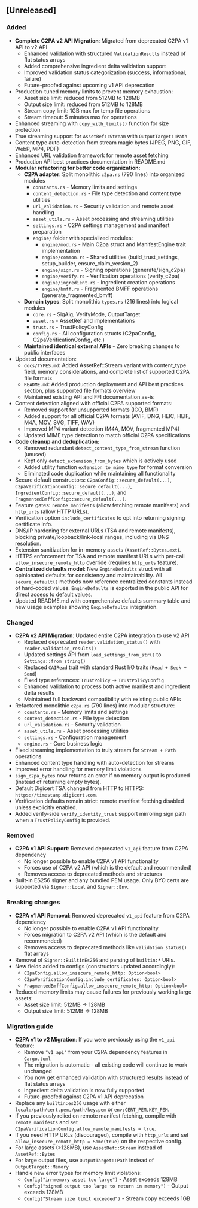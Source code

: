 ## [Unreleased]

### Added
- **Complete C2PA v2 API Migration**: Migrated from deprecated C2PA v1 API to v2 API
  - Enhanced validation with structured `ValidationResults` instead of flat status arrays
  - Added comprehensive ingredient delta validation support
  - Improved validation status categorization (success, informational, failure)
  - Future-proofed against upcoming v1 API deprecation
- Production-tuned memory limits to prevent memory exhaustion:
  - Asset size limit: reduced from 512MB to 128MB
  - Output size limit: reduced from 512MB to 128MB
  - Stream copy limit: 1GB max for temp file operations
  - Stream timeout: 5 minutes max for operations
- Enhanced streaming with `copy_with_limits()` function for size protection
- True streaming support for `AssetRef::Stream` with `OutputTarget::Path`
- Content type auto-detection from stream magic bytes (JPEG, PNG, GIF, WebP, MP4, PDF)
- Enhanced URL validation framework for remote asset fetching
- Production API best practices documentation in README.md
- **Modular refactoring for better code organization:**
  - **C2PA adapter**: Split monolithic `c2pa.rs` (790 lines) into organized modules
    - `constants.rs` - Memory limits and settings
    - `content_detection.rs` - File type detection and content type utilities
    - `url_validation.rs` - Security validation and remote asset handling
    - `asset_utils.rs` - Asset processing and streaming utilities
    - `settings.rs` - C2PA settings management and manifest preparation
    - `engine/` folder with specialized modules:
      - `engine/mod.rs` - Main C2pa struct and ManifestEngine trait implementation
      - `engine/common.rs` - Shared utilities (build_trust_settings, setup_builder, ensure_claim_version_2)
      - `engine/sign.rs` - Signing operations (generate/sign_c2pa)
      - `engine/verify.rs` - Verification operations (verify_c2pa)
      - `engine/ingredient.rs` - Ingredient creation operations
      - `engine/bmff.rs` - Fragmented BMFF operations (generate_fragmented_bmff)
  - **Domain types**: Split monolithic `types.rs` (216 lines) into logical modules
    - `core.rs` - SigAlg, VerifyMode, OutputTarget
    - `asset.rs` - AssetRef and implementations
    - `trust.rs` - TrustPolicyConfig
    - `config.rs` - All configuration structs (C2paConfig, C2paVerificationConfig, etc.)
  - **Maintained identical external APIs** - Zero breaking changes to public interfaces
- Updated documentation:
  - `docs/TYPES.md`: Added AssetRef::Stream variant with content_type field, memory considerations, and complete list of supported C2PA file formats
  - `README.md`: Added production deployment and API best practices section, plus supported file formats overview
  - Maintained existing API and FFI documentation as-is
- Content detection aligned with official C2PA supported formats:
  - Removed support for unsupported formats (ICO, BMP)
  - Added support for all official C2PA formats (AVIF, DNG, HEIC, HEIF, M4A, MOV, SVG, TIFF, WAV)
  - Improved MP4 variant detection (M4A, MOV, fragmented MP4)
  - Updated MIME type detection to match official C2PA specifications
- **Code cleanup and deduplication:**
  - Removed redundant `detect_content_type_from_stream` function (unused)
  - Kept only `detect_extension_from_bytes` which is actively used
  - Added utility function `extension_to_mime_type` for format conversion
  - Eliminated code duplication while maintaining all functionality
- Secure default constructors: `C2paConfig::secure_default(...)`, `C2paVerificationConfig::secure_default(...)`, `IngredientConfig::secure_default(...)`, and `FragmentedBmffConfig::secure_default(...)`.
- Feature gates: `remote_manifests` (allow fetching remote manifests) and `http_urls` (allow HTTP URLs).
- Verification option `include_certificates` to opt into returning signing certificate info.
- DNS/IP hardening for external URLs (TSA and remote manifests), blocking private/loopback/link-local ranges, including via DNS resolution.
- Extension sanitization for in-memory assets (`AssetRef::Bytes.ext`).
- HTTPS enforcement for TSA and remote manifest URLs with per-call `allow_insecure_remote_http` override (requires `http_urls` feature).
- **Centralized defaults model**: New `EngineDefaults` struct with all opinionated defaults for consistency and maintainability. All `secure_default()` methods now reference centralized constants instead of hard-coded values. `EngineDefaults` is exported in the public API for direct access to default values.
- Updated README.md with comprehensive defaults summary table and new usage examples showing `EngineDefaults` integration.

### Changed
- **C2PA v2 API Migration**: Updated entire C2PA integration to use v2 API
  - Replaced deprecated `reader.validation_status()` with `reader.validation_results()`
  - Updated settings API from `load_settings_from_str()` to `Settings::from_string()`
  - Replaced `CAIRead` trait with standard Rust I/O traits (`Read + Seek + Send`)
  - Fixed type references: `TrustPolicy` → `TrustPolicyConfig`
  - Enhanced validation to process both active manifest and ingredient delta results
  - Maintained full backward compatibility with existing public APIs
- Refactored monolithic `c2pa.rs` (790 lines) into modular structure:
  - `constants.rs` - Memory limits and settings
  - `content_detection.rs` - File type detection
  - `url_validation.rs` - Security validation
  - `asset_utils.rs` - Asset processing utilities
  - `settings.rs` - Configuration management
  - `engine.rs` - Core business logic
- Fixed streaming implementation to truly stream for `Stream + Path` operations
- Enhanced content type handling with auto-detection for streams
- Improved error handling for memory limit violations
- `sign_c2pa_bytes` now returns an error if no memory output is produced (instead of returning empty bytes).
- Default Digicert TSA changed from HTTP to HTTPS: `https://timestamp.digicert.com`.
- Verification defaults remain strict: remote manifest fetching disabled unless explicitly enabled.
- Added verify-side `verify_identity_trust` support mirroring sign path when a `TrustPolicyConfig` is provided.

### Removed
- **C2PA v1 API Support**: Removed deprecated `v1_api` feature from C2PA dependency
  - No longer possible to enable C2PA v1 API functionality
  - Forces use of C2PA v2 API (which is the default and recommended)
  - Removes access to deprecated methods and structures
- Built-in ES256 signer and any bundled PEM usage. Only BYO certs are supported via `Signer::Local` and `Signer::Env`.

### Breaking changes
- **C2PA v1 API Removal**: Removed deprecated `v1_api` feature from C2PA dependency
  - No longer possible to enable C2PA v1 API functionality
  - Forces migration to C2PA v2 API (which is the default and recommended)
  - Removes access to deprecated methods like `validation_status()` flat arrays
- Removal of `Signer::BuiltinEs256` and parsing of `builtin:*` URIs.
- New fields added to configs (constructors updated accordingly):
  - `C2paConfig.allow_insecure_remote_http: Option<bool>`
  - `C2paVerificationConfig.include_certificates: Option<bool>`
  - `FragmentedBmffConfig.allow_insecure_remote_http: Option<bool>`
- Reduced memory limits may cause failures for previously working large assets:
  - Asset size limit: 512MB → 128MB
  - Output size limit: 512MB → 128MB

### Migration guide
- **C2PA v1 to v2 Migration**: If you were previously using the `v1_api` feature:
  - Remove `"v1_api"` from your C2PA dependency features in `Cargo.toml`
  - The migration is automatic - all existing code will continue to work unchanged
  - You now get enhanced validation with structured results instead of flat status arrays
  - Ingredient delta validation is now fully supported
  - Future-proofed against C2PA v1 API deprecation
- Replace any `builtin:es256` usage with either `local:/path/cert.pem,/path/key.pem` or `env:CERT_PEM,KEY_PEM`.
- If you previously relied on remote manifest fetching, compile with `remote_manifests` and set `C2paVerificationConfig.allow_remote_manifests = true`.
- If you need HTTP URLs (discouraged), compile with `http_urls` and set `allow_insecure_remote_http = Some(true)` on the respective config.
- For large assets (>128MB), use `AssetRef::Stream` instead of `AssetRef::Bytes`
- For large output files, use `OutputTarget::Path` instead of `OutputTarget::Memory`
- Handle new error types for memory limit violations:
  - `Config("in-memory asset too large")` - Asset exceeds 128MB
  - `Config("signed output too large to return in memory")` - Output exceeds 128MB
  - `Config("Stream size limit exceeded")` - Stream copy exceeds 1GB


